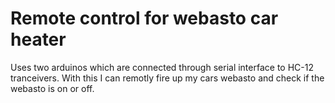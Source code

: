 # Remote control for webasto car heater
Uses two arduinos which are connected through serial interface to HC-12 tranceivers. With this I can remotly fire up my cars webasto and check if the webasto is on or off.
